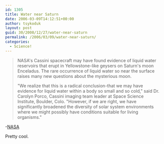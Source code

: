 ```yaml
---
id: 1305
title: Water near Saturn
date: 2006-03-09T14:12:51+00:00
author: tsykoduk
layout: post
guid: 30/2008/12/27/water-near-saturn
permalink: /2006/03/09/water-near-saturn/
categories:
  - Science!
---
```

<blockquote><span class="caps">NASA</span>'s Cassini spacecraft may have found evidence of liquid water reservoirs that erupt in Yellowstone-like geysers on Saturn's moon Enceladus. The rare occurrence of liquid water so near the surface raises many new questions about the mysterious moon.

<p>"We realize that this is a radical conclusion-that we may have evidence for liquid water within a body so small and so cold," said Dr. Carolyn Porco, Cassini imaging team leader at Space Science Institute, Boulder, Colo. "However, if we are right, we have significantly broadened the diversity of solar system environments where we might possibly have conditions suitable for living organisms."</blockquote>
-<a href="http://www.nasa.gov/mission_pages/cassini/media/cassini-20060309.html"><span class="caps">NASA</span></a></p>


<p>Pretty cool.</p>